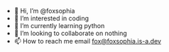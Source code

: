 - 👋 Hi, I’m @foxsophia
- 👀 I’m interested in coding
- 🌱 I’m currently learning python
- 💞️ I’m looking to collaborate on nothing
- 📫 How to reach me email fox@foxsophia.is-a.dev

<!---
foxsophia/foxsophia is a ✨ special ✨ repository because its `README.md` (this file) appears on your GitHub profile.
You can click the Preview link to take a look at your changes.
--->
